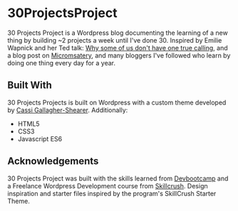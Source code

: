 # 30ProjectsProject

30 Projects Project is a Wordpress blog documenting the learning of a new thing by building ~2 projects a week until I've done 30. Inspired by Emilie Wapnick and her Ted talk: [Why some of us don't have one true calling](https://www.ted.com/talks/emilie_wapnick_why_some_of_us_don_t_have_one_true_calling), and a blog post on [Micromsatery](http://puttylike.com/why-you-should-stop-striving-for-mastery-and-what-to-aim-for-instead/), and many bloggers I've followed who learn by doing one thing every day for a year.

## Built With

30 Projects Projects is built on Wordpress with a custom theme developed by [Cassi Gallagher-Shearer](http://cassigallagher.com/). Additionally:

* HTML5
* CSS3
* Javascript ES6

## Acknowledgements

30 Projects Project was built with the skills learned from [Devbootcamp](https://devbootcamp.com/) and a Freelance Wordpress Development course from [Skillcrush](https://skillcrush.com/). Design inspiration and starter files inspired by the program's SkillCrush Starter Theme.
